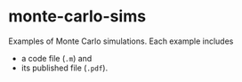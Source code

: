 # monte-carlo-sims

Examples of Monte Carlo simulations.
Each example includes
* a code file (`.m`) and
* its published file (`.pdf`).
